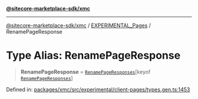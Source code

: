 [**@sitecore-marketplace-sdk/xmc**](../../../../README.md)

***

[@sitecore-marketplace-sdk/xmc](../../../../README.md) / [EXPERIMENTAL\_Pages](../README.md) / RenamePageResponse

# Type Alias: RenamePageResponse

> **RenamePageResponse** = [`RenamePageResponses`](RenamePageResponses.md)\[keyof [`RenamePageResponses`](RenamePageResponses.md)\]

Defined in: [packages/xmc/src/experimental/client-pages/types.gen.ts:1453](https://github.com/Sitecore/marketplace-sdk/blob/main/packages/xmc/src/experimental/client-pages/types.gen.ts#L1453)
